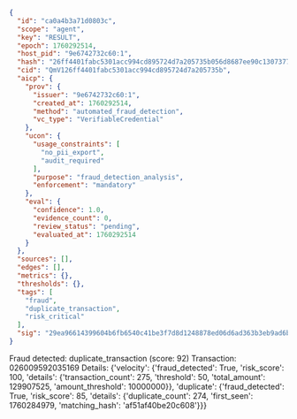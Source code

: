 ```json
{
  "id": "ca0a4b3a71d0803c",
  "scope": "agent",
  "key": "RESULT",
  "epoch": 1760292514,
  "host_pid": "9e6742732c60:1",
  "hash": "26ff4401fabc5301acc994cd895724d7a205735b056d8687ee90c1307377daa9",
  "cid": "QmV126ff4401fabc5301acc994cd895724d7a205735b",
  "aicp": {
    "prov": {
      "issuer": "9e6742732c60:1",
      "created_at": 1760292514,
      "method": "automated_fraud_detection",
      "vc_type": "VerifiableCredential"
    },
    "ucon": {
      "usage_constraints": [
        "no_pii_export",
        "audit_required"
      ],
      "purpose": "fraud_detection_analysis",
      "enforcement": "mandatory"
    },
    "eval": {
      "confidence": 1.0,
      "evidence_count": 0,
      "review_status": "pending",
      "evaluated_at": 1760292514
    }
  },
  "sources": [],
  "edges": [],
  "metrics": {},
  "thresholds": {},
  "tags": [
    "fraud",
    "duplicate_transaction",
    "risk_critical"
  ],
  "sig": "29ea96614399604b6fb6540c41be3f7d8d1248878ed06d6ad363b3eb9ad6be15"
}
```

Fraud detected: duplicate_transaction (score: 92)
Transaction: 026009592035169
Details: {'velocity': {'fraud_detected': True, 'risk_score': 100, 'details': {'transaction_count': 275, 'threshold': 50, 'total_amount': 129907525, 'amount_threshold': 10000000}}, 'duplicate': {'fraud_detected': True, 'risk_score': 85, 'details': {'duplicate_count': 274, 'first_seen': 1760284979, 'matching_hash': 'af51af40be20c608'}}}